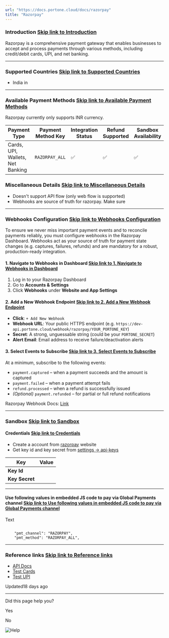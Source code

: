 ```yaml
---
url: "https://docs.portone.cloud/docs/razorpay"
title: "Razorpay"
---
```


### Introduction   [Skip link to Introduction](https://docs.portone.cloud/docs/razorpay\#introduction)

Razorpay is a comprehensive payment gateway that enables businesses to accept and process payments through various methods, including credit/debit cards, UPI, and net banking.

* * *

### Supported Countries   [Skip link to Supported Countries](https://docs.portone.cloud/docs/razorpay\#supported-countries)

- India in

* * *

### Available Payment Methods   [Skip link to Available Payment Methods](https://docs.portone.cloud/docs/razorpay\#available-payment-methods)

Razorpay currently only supports INR currency.

| Payment Type | Payment Method Key | Integration Status | Refund Supported | Sandbox Availability |
| --- | --- | --- | --- | --- |
| Cards, UPI, Wallets, Net Banking | `RAZORPAY_ALL` | ✅ | ✅ | ✅ |

### Miscellaneous Details   [Skip link to Miscellaneous Details](https://docs.portone.cloud/docs/razorpay\#miscellaneous-details)

- Doesn't support API flow (only web flow is supported)
- Webhooks are source of truth for razorpay. Make sure

* * *

### Webhooks Configuration   [Skip link to Webhooks Configuration](https://docs.portone.cloud/docs/razorpay\#webhooks-configuration)

To ensure we never miss important payment events and to reconcile payments reliably, you must configure webhooks in the Razorpay Dashboard. Webhooks act as your source of truth for payment state changes (e.g. captures, failures, refunds) and are mandatory for a robust, production-ready integration.

#### 1\. Navigate to Webhooks in Dashboard   [Skip link to 1. Navigate to Webhooks in Dashboard](https://docs.portone.cloud/docs/razorpay\#1-navigate-to-webhooks-in-dashboard)

1. Log in to your Razorpay Dashboard
2. Go to **Accounts & Settings**
3. Click **Webhooks** under **Website and App Settings**

#### 2\. Add a New Webhook Endpoint   [Skip link to 2. Add a New Webhook Endpoint](https://docs.portone.cloud/docs/razorpay\#2-add-a-new-webhook-endpoint)

- **Click**: `+ Add New Webhook`
- **Webhook URL**: Your public HTTPS endpoint (e.g. `https://dev-api.portone.cloud/webhook/razorpay/YOUR_PORTONE_KEY`)
- **Secret**: A strong, unguessable string (could be your `PORTONE_SECRET`)
- **Alert Email**: Email address to receive failure/deactivation alerts

#### 3\. Select Events to Subscribe   [Skip link to 3. Select Events to Subscribe](https://docs.portone.cloud/docs/razorpay\#3-select-events-to-subscribe)

At a minimum, subscribe to the following events:

- `payment.captured` – when a payment succeeds and the amount is captured
- `payment.failed` – when a payment attempt fails
- `refund.processed` – when a refund is successfully issued
- _(Optional)_ `payment.refunded` – for partial or full refund notifications

Razorpay Webhook Docs: [Link](https://razorpay.com/docs/webhooks/)

* * *

### Sandbox   [Skip link to Sandbox](https://docs.portone.cloud/docs/razorpay\#sandbox)

#### Credentials   [Skip link to Credentials](https://docs.portone.cloud/docs/razorpay\#credentials)

- Create a account from [razorpay](https://dashboard.razorpay.com/) website
- Get key id and key secret from [settings -> api-keys](https://dashboard.razorpay.com/app/website-app-settings/api-keys)

| Key | Value |
| --- | --- |
| **Key Id** |  |
| **Key Secret** |  |

* * *

#### Use following values in embedded JS code to pay via Global Payments channel   [Skip link to Use following values in embedded JS code to pay via Global Payments channel](https://docs.portone.cloud/docs/razorpay\#use-following-values-in-embedded-js-code-to-pay-via-global-payments-channel)

Text

```rdmd-code lang-text theme-light

    "pmt_channel": "RAZORPAY",
    "pmt_method": "RAZORPAY_ALL",

```

* * *

### Reference links   [Skip link to Reference links](https://docs.portone.cloud/docs/razorpay\#reference-links)

- [API Docs](https://razorpay.com/docs/#home-payments)
- [Test Cards](https://razorpay.com/docs/payments/payments/test-card-details/)
- [Test UPI](https://razorpay.com/docs/payments/payments/test-upi-details/)

Updated18 days ago

* * *

Did this page help you?

Yes

No

![Help](https://cdn.jsdelivr.net/gh/iamport-intl/portone-devx-chatbot-widget@production/public/chat-intro1.svg)
